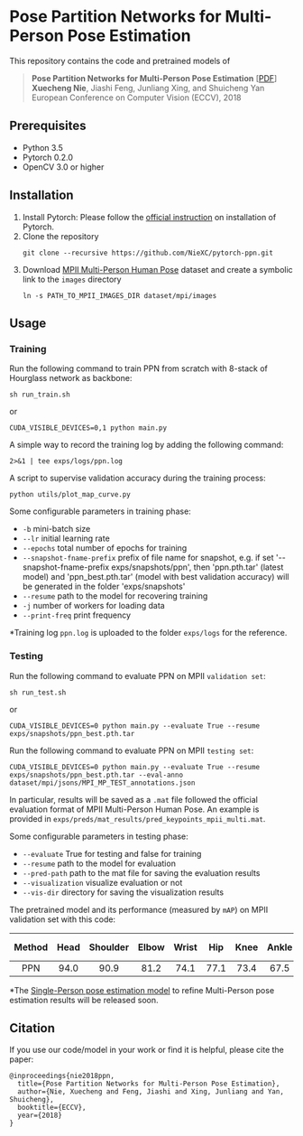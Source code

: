 # Pose Partition Networks for Multi-Person Pose Estimation

This repository contains the code and pretrained models of
> **Pose Partition Networks for Multi-Person Pose Estimation** [[PDF](https://niexc.github.io/assets/pdf/ppn_eccv2018.pdf)]     
> **Xuecheng Nie**, Jiashi Feng, Junliang Xing, and Shuicheng Yan   
> European Conference on Computer Vision (ECCV), 2018     

## Prerequisites

- Python 3.5
- Pytorch 0.2.0
- OpenCV 3.0 or higher

## Installation

1. Install Pytorch: Please follow the [official instruction](https://pytorch.org/) on installation of Pytorch.
2. Clone the repository   
   ```
   git clone --recursive https://github.com/NieXC/pytorch-ppn.git
   ``` 
3. Download [MPII Multi-Person Human Pose](http://human-pose.mpi-inf.mpg.de/) dataset and create a symbolic link to the `images` directory   
   ```
   ln -s PATH_TO_MPII_IMAGES_DIR dataset/mpi/images
   ```

## Usage

### Training
Run the following command to train PPN from scratch with 8-stack of Hourglass network as backbone:
```
sh run_train.sh
```
or 
```
CUDA_VISIBLE_DEVICES=0,1 python main.py
```

A simple way to record the training log by adding the following command:
```
2>&1 | tee exps/logs/ppn.log
```

A script to supervise validation accuracy during the training process:
```
python utils/plot_map_curve.py
```

Some configurable parameters in training phase:

- `-b` mini-batch size   
- `--lr` initial learning rate
- `--epochs` total number of epochs for training
- `--snapshot-fname-prefix` prefix of file name for snapshot, e.g. if set '--snapshot-fname-prefix exps/snapshots/ppn', then 'ppn.pth.tar' (latest model) and 'ppn_best.pth.tar' (model with best validation accuracy) will be generated in the folder 'exps/snapshots' 
- `--resume` path to the model for recovering training
- `-j` number of workers for loading data
- `--print-freq` print frequency

*Training log `ppn.log` is uploaded to the folder `exps/logs` for the reference.

### Testing
Run the following command to evaluate PPN on MPII `validation set`:
```
sh run_test.sh
```
or 
```
CUDA_VISIBLE_DEVICES=0 python main.py --evaluate True --resume exps/snapshots/ppn_best.pth.tar
```

Run the following command to evaluate PPN on MPII `testing set`:
```
CUDA_VISIBLE_DEVICES=0 python main.py --evaluate True --resume exps/snapshots/ppn_best.pth.tar --eval-anno dataset/mpi/jsons/MPI_MP_TEST_annotations.json
```

In particular, results will be saved as a `.mat` file followed the official evaluation format of MPII Multi-Person Human Pose. An example is provided in `exps/preds/mat_results/pred_keypoints_mpii_multi.mat`.

Some configurable parameters in testing phase:

- `--evaluate` True for testing and false for training
- `--resume` path to the model for evaluation
- `--pred-path` path to the mat file for saving the evaluation results
- `--visualization` visualize evaluation or not
- `--vis-dir` directory for saving the visualization results

The pretrained model and its performance (measured by `mAP`) on MPII validation set with this code:

| Method | Head | Shoulder | Elbow | Wrist | Hip | Knee | Ankle | Avg. | Pretrained Model |
|:------:|:----:|:--------:|:-----:|:-----:|:---:|:----:|:-----:|:----:|:----------------:|
| PPN    | 94.0 | 90.9     | 81.2  | 74.1  | 77.1| 73.4 | 67.5  | 79.7 | [GoogleDrive](https://drive.google.com/file/d/15T344y19zsmvkYMpo8NTBfYFvWaspQI7/view?usp=sharing)  |

*The [Single-Person pose estimation model](https://github.com/NieXC/pytorch-pil) to refine Multi-Person pose estimation results will be released soon.

## Citation

If you use our code/model in your work or find it is helpful, please cite the paper:
```
@inproceedings{nie2018ppn,
  title={Pose Partition Networks for Multi-Person Pose Estimation},
  author={Nie, Xuecheng and Feng, Jiashi and Xing, Junliang and Yan, Shuicheng},
  booktitle={ECCV},
  year={2018}
}
```
